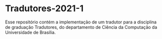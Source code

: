 # Tradutores-2021-1

Esse repositório contém a implementação de um tradutor para a disciplina de graduação Tradutores, do departamento de Ciência da Computação da Universidade de Brasília.
